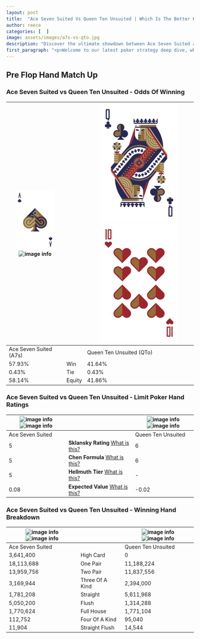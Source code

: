 ```yaml
---
layout: post
title:  "Ace Seven Suited Vs Queen Ten Unsuited | Which Is The Better Hand In Poker? A Complete Guide"
author: reece
categories: [  ]
image: assets/images/a7s-vs-qto.jpg
description: "Discover the ultimate showdown between Ace Seven Suited and Queen Ten Unsuited in poker! Uncover the odds, strategies, and scenarios where one hand triumphs over the other. Get ready to up your poker game with this thrilling analysis."
first_paragraph: "<p>Welcome to our latest poker strategy deep dive, where we're pitting two distinct hands against each other in a high-stakes showdown: Ace Seven Suited vs Queen Ten Unsuited.</p><p>In the dynamic world of poker, every decision counts, and knowing which hand holds the upper hand is key to your success at the table.</p><p>In this article, we'll dissect these two hands, explore the scenarios where one dominates the other, and equip you with the knowledge to make strategic choices that can tip the odds in your favor.</p><p>Get ready to unravel the intriguing dynamics of these poker hands and elevate your game to new heights.</p>"
---
```




[comment]: # (sp0)

## Pre Flop Hand Match Up

<div class="table hand-ratings" markdown="1"> 



### Ace Seven Suited vs Queen Ten Unsuited - Odds Of Winning


    
| ![image info](assets/images/hand1/a.png) ![image info](assets/images/hand1/7s.png) |  | ![image info](assets/images/hand2/q.png) ![image info](assets/images/hand2/to.png) |
| -------- | -------- | -------- |
| Ace Seven Suited (A7s) |  | Queen Ten Unsuited (QTo) |
| 57.93% | Win | 41.64% |
| 0.43% | Tie | 0.43% |
| 58.14% | Equity | 41.86% |




[comment]: # (sp1)



### Ace Seven Suited vs Queen Ten Unsuited - Limit Poker Hand Ratings


    
| ![image info](https://www.riverpairs.com/assets/images/hand1/a.png) ![image info](https://www.riverpairs.com/assets/images/hand1/7s.png) |  | ![image info](https://www.riverpairs.com/assets/images/hand2/q.png) ![image info](https://www.riverpairs.com/assets/images/hand2/to.png) |
| -------- | -------- | -------- |
| Ace Seven Suited |  | Queen Ten Unsuited |
| 5 | **Sklansky Rating** [What is this?](/sklansky-rating-explained) | 6 |
| 5 | **Chen Formula** [What is this?](/chen-formula-explained) | 6 |
| 5 | **Hellmuth Tier** [What is this?](/Hellmuth-tier-explained) | - |
| 0.08 | **Expected Value** [What is this?](/expected-value-explained) | -0.02 |




[comment]: # (sp2)



### Ace Seven Suited vs Queen Ten Unsuited - Winning Hand Breakdown


    
| ![image info](https://www.riverpairs.com/assets/images/hand1/a.png) ![image info](https://www.riverpairs.com/assets/images/hand1/7s.png) |  | ![image info](https://www.riverpairs.com/assets/images/hand2/q.png) ![image info](https://www.riverpairs.com/assets/images/hand2/to.png) |
| -------- | -------- | -------- |
| Ace Seven Suited |  | Queen Ten Unsuited |
| 3,641,400 | High Card | 0 |
| 18,113,688 | One Pair | 11,188,224 |
| 13,959,756 | Two Pair | 11,837,556 |
| 3,169,944 | Three Of A Kind | 2,394,000 |
| 1,781,208 | Straight | 5,611,968 |
| 5,050,200 | Flush | 1,314,288 |
| 1,770,624 | Full House | 1,771,104 |
| 112,752 | Four Of A Kind | 95,040 |
| 11,904 | Straight Flush | 14,544 |




[comment]: # (sp3)



</div>

[comment]: # (sp4)



[comment]: # (sp5)

